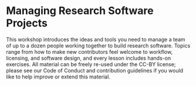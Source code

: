 # Managing Research Software Projects

This workshop introduces the ideas and tools you need
to manage a team of up to a dozen people working together to build research software.
Topics range from how to make new contributors feel welcome
to workflow, licensing, and software design,
and every lesson includes hands-on exercises.
All material can be freely re-used under the CC-BY license;
please see our Code of Conduct and contribution guidelines
if you would like to help improve or extend this material.
